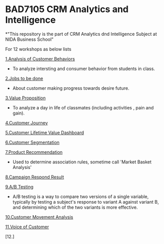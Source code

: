 # BAD7105 CRM Analytics and Intelligence 

*"This repository is the part of CRM Analytics dnd Intelligence Subject at NIDA Business School"

For 12 workshops as below lists 

 [1.Analysis of Customer Behaviors](https://github.com/Tubsamon/BADS7105-CRM/tree/main/Homework%2001%20-%20Analysis%20of%20Customer%20Behavior)
   - To analyze intersting and consumer behavior from students in class.
     
 [2.Jobs to be done](https://github.com/Tubsamon/BADS7105-CRM/tree/main/Homework%2002%20-%20Jobs%20To%20Be%20Done)
   - About customer making progress towards desire future.
   
 [3.Value Proposition](https://github.com/Tubsamon/BADS7105-CRM/tree/main/Homework%2003%20-%20Value%20Proposition)
   - To analyze a day in life of classmates (including activities , pain and gain). 
 
 [4.Customer Journey](https://github.com/Tubsamon/BADS7105-CRM/tree/main/Homework%2004%20-%20Customer%20Journey)
 
 [5.Customer Lifetime Value Dashboard](https://github.com/Tubsamon/BADS7105-CRM/tree/main/Homework%2005%20-%20Customer%20Lifetime%20Value%20Dashboard)
 
 [6.Customer Segmentation](https://github.com/Tubsamon/BADS7105-CRM/tree/main/Homework%2006-%20Customer%20Segmentation)
 
 [7.Product Recommendation](https://github.com/Tubsamon/BADS7105-CRM/tree/main/Homework%2007%20-%20Product%20Recommendation)
  - Used to determine association rules, sometime call 'Market Basket Analysis'
 
 [8.Campaign Respond Result](https://github.com/Tubsamon/BADS7105-CRM/tree/main/Homework%2008%20-%20Campaign%20Respond%20Model)
 
 [9.A/B Testing](https://github.com/Tubsamon/BADS7105-CRM/tree/main/Homework%2009%20-%20AB%20Testing)
  - A/B testing is a way to compare two versions of a single variable, typically by testing a subject's response to variant A against variant B, and determining which of the two variants is more effective.
 
 [10.Customer Movement Analysis]()
 
 [11.Voice of Customer](https://github.com/Tubsamon/BADS7105-CRM/tree/main/Homework%2011%20%20-%20Voice%20of%20customer)
 
 [12.]
